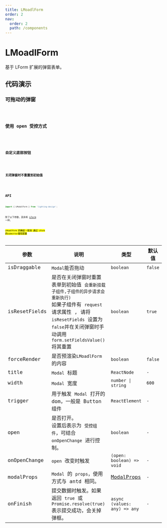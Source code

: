 ```yaml
---
title: LMoadlForm
order: 2
nav:
  order: 2
  path: /components
---
```


# LMoadlForm

基于 LForm 扩展的弹窗表单。

## 代码演示

### 可拖动的弹窗

<code src='./demos/Demo1.tsx'>

### 使用 open 受控方式

<code src='./demos/Demo3.tsx'>

### 自定义底部按钮

<code src='./demos/Demo2.tsx'>

### 关闭弹窗时不重置到初始值

<code src='./demos/Demo4.tsx'>

## API

```ts
import { LModalForm } from 'lighting-design';
```

除了以下参数，其余和 [LForm](/components/form#api) 一样。

<mark>`LMoadlForm` 的确定丶取消 通过 `LForm` 的`submitter`属性配置</mark>

| 参数 | 说明 | 类型 | 默认值 |
| --- | --- | --- | --- |
| isDraggable | `Modal`能否拖动 | `boolean` | `false` |
| isResetFields | 是否在关闭弹窗时重置表单到初始值 `会重新挂载子组件,子组件的异步请求会重新执行)`<br/>如果子组件有 `request` 请求属性 , 请将 `isResetFields` 设置为`false`并在关闭弹窗时手动调用`form.setFieldsValue()`将其重置 | `boolean` | `true` |
| forceRender | 是否预渲染`LMoadlForm`的内容 | `boolean` | `false` |
| title | `Modal` 标题 | `ReactNode` | `-` |
| width | `Modal` 宽度 | `number \| string` | `600` |
| trigger | 用于触发 `Modal` 打开的 dom，一般是 Button 组件 | `ReactElement` | `-` |
| open | 是否打开。<br/>设置后表示为 `受控组件`，可结合 `onOpenChange` 进行控制。 | `boolean` | `-` |
| onOpenChange | `open` 改变时触发 | `(open: boolean) => void` | `- ` |
| modalProps | `Modal` 的 `props`，使用方式与 antd 相同。 | [ModalProps](https://ant.design/components/modal-cn/#API) | `-` |
| onFinish | 提交数据时触发。如果返回 `true` 或 `Promise.resolve(true)` 表示提交成功，会关掉弹框。 | `async (values: any) => any` | `-` |
